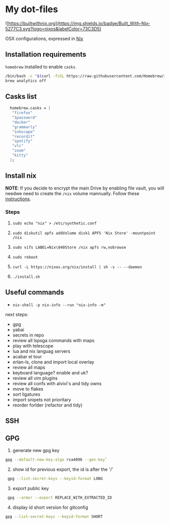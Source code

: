 # My dot-files


![https://builtwithnix.org](https://img.shields.io/badge/Built_With-Nix-5277C3.svg?logo=nixos&labelColor=73C3D5)

OSX configurations, expressed in [Nix](https://nixos.org/nix)

## Installation requirements

`homebrew` installed to enable `casks`.

```bash
/bin/bash -c "$(curl -fsSL https://raw.githubusercontent.com/Homebrew/install/HEAD/install.sh)"
brew analytics off
```

## Casks list

```nix
  homebrew.casks = [
   "firefox"
   "1password"
   "docker"
   "grammarly"
   "inkscape"
   "recordit"
   "spotify"
   "vlc"
   "zoom"
   "kitty"
  ];
```

## Install nix

**NOTE**: If you decide to encrypt the main Drive by enabling file vault, you will needwe need to create the `/nix` volume mannually. Follow these [instructions](https://nixos.org/manual/nix/stable/#sect-macos-installation-recommended-notes).

### Steps

1) `sudo echo "nix" > /etc/synthetic.conf`

2) `sudo diskutil apfs addVolume disk1 APFS 'Nix Store' -mountpoint /nix`

3) `sudo vifs LABEL=Nix\040Store /nix apfs rw,nobrowse`

4) `sudo reboot`

5) `curl -L https://nixos.org/nix/install | sh -s -- --daemon`

6) `./install.sh`

## Useful commands

* `nix-shell -p nix-info --run "nix-info -m"`

next steps:
- gpg
- yabai
- secrets in repo
- review all lspsga commands with maps
- play with telescope
- lua and nix languag servers
- acabar el tour
- erlan-ls, clone and import local overlay
- review all maps
- keyboard language? enable and uk?
- review all vim plugins
- review all confs with alvivi's and tidy owns
- move to flakes
- sort ligatures
- import snipets not prioritary
- reorder forlder (refactor and tidy)

## SSH

## GPG

1) generate new gpg key

```bash
gpg --default-new-key-algo rsa4096 --gen-key`
```

2) show id for previous export, the id is after the '/'

```bash
 gpg --list-secret-keys --keyid-format LONG
```

3) export public key

```bash
 gpg --armor --export REPLACE_WITH_EXTRACTED_ID
```

4) display id short version for gitconfig

```bash
gpg --list-secret-keys --keyid-format SHORT
```

